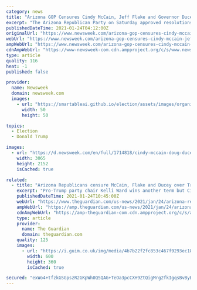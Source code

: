 ```yaml
---
category: news
title: "Arizona GOP Censures Cindy McCain, Jeff Flake and Governor Ducey for Breaking With Trump"
excerpt: "The Arizona Republican Party on Saturday approved resolutions to censure Cindy McCain, widow of the late Senator John McCain, and former Senator Jeff Flake for endorsing President Joe Biden, and Governor Doug Ducey for enforcing the state's coronavirus restrictions."
publishedDateTime: 2021-01-24T04:12:00Z
originalUrl: "https://www.newsweek.com/arizona-gop-censures-cindy-mccain-jeff-flake-governor-ducey-breaking-trump-1563951"
webUrl: "https://www.newsweek.com/arizona-gop-censures-cindy-mccain-jeff-flake-governor-ducey-breaking-trump-1563951"
ampWebUrl: "https://www.newsweek.com/arizona-gop-censures-cindy-mccain-jeff-flake-governor-ducey-breaking-trump-1563951?amp=1"
cdnAmpWebUrl: "https://www-newsweek-com.cdn.ampproject.org/c/s/www.newsweek.com/arizona-gop-censures-cindy-mccain-jeff-flake-governor-ducey-breaking-trump-1563951?amp=1"
type: article
quality: 116
heat: -1
published: false

provider:
  name: Newsweek
  domain: newsweek.com
  images:
    - url: "https://smartableai.github.io/election/assets/images/organizations/newsweek.com-50x50.jpg"
      width: 50
      height: 50

topics:
  - Election
  - Donald Trump

images:
  - url: "https://d.newsweek.com/en/full/1714818/cindy-mccain-doug-ducey-funeral.jpg"
    width: 3065
    height: 2152
    isCached: true

related:
  - title: "Arizona Republicans censure McCain, Flake and Ducey over Trump split"
    excerpt: "Pro-Trump party chair Kelli Ward wins another term but Cindy McCain, widow of John, sees censure as ‘a badge of honor’"
    publishedDateTime: 2021-01-24T10:45:00Z
    webUrl: "https://www.theguardian.com/us-news/2021/jan/24/arizona-republicans-censure-mccain-flake-ducey-trump"
    ampWebUrl: "https://amp.theguardian.com/us-news/2021/jan/24/arizona-republicans-censure-mccain-flake-ducey-trump"
    cdnAmpWebUrl: "https://amp-theguardian-com.cdn.ampproject.org/c/s/amp.theguardian.com/us-news/2021/jan/24/arizona-republicans-censure-mccain-flake-ducey-trump"
    type: article
    provider:
      name: The Guardian
      domain: theguardian.com
    quality: 125
    images:
      - url: "https://i.guim.co.uk/img/media/4b7b22f2fc853c467f9293ec182748880c7de89b/0_81_3000_1800/master/3000.jpg?width=300&quality=45&auto=format&fit=max&dpr=2&s=ce49c0dced099ed33df0907f613e692f"
        width: 600
        height: 360
        isCached: true

secured: "exWo4+tfzkGSGpszR2GKpWh0QSQAG+TeOa3pcCXH9ZtQigMrg2fkIgqsBvByB+RG1TwqZUFrHZg32S8AJWTp3THSeru4QeZ7NSFumwrYhLpbiia5HNwfwBNgY/FgSMi8L2lMF8WnuVTdyk1OrBJLL73pE4iOR/XTvh3WGTi6iUm8lOGariqfczIgc+tndQbrR1VEJ1PUDBi7LSJ+9zY1jqyoGk5zuvjCx9I9Coq+NJHDaWU4nlfp//klnBd/Pw61uHtL6pUrYvW1pXiLkXsKhGatuScP6inXX5rfEz0+KJ2hWot2sZCarGS6+sf3agEta+ZY4CSqS2cn0ZAnt7Vi/8SsfSmKFiictQ1fvRwkmbQ=;EgF7hWwoBRzXht/O8ua0tw=="
---
```


